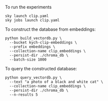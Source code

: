 

To run the experiments 
```
sky launch clip.yaml
sky jobs launch clip.yaml
```

To construct the database from embeddings: 
```
python build_vectordb.py \
  --bucket kych-clip-embeddings \
  --prefix embeddings \
  --collection-name clip_embeddings \
  --persist-dir ./chroma_db \
  --batch-size 1000
```

To query the constructed database: 
```
python query_vectordb.py \
  --text "a photo of a black and white cat" \
  --collection-name clip_embeddings \
  --persist-dir ./chroma_db \
  --n-results 5
```
